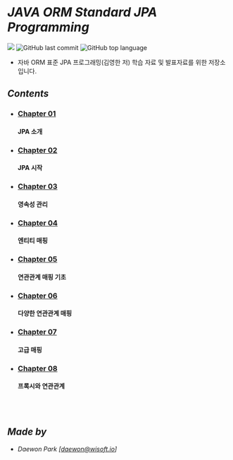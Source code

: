 # *JAVA ORM Standard JPA Programming*

![](https://img.shields.io/badge/start%20day%20%20-20.02.27-green?style=flat-square&logo=start) ![GitHub last commit](https://img.shields.io/github/last-commit/MoochiPark/jpa?style=flat-square) ![GitHub top language](https://img.shields.io/github/languages/top/moochipark/spring?color=orange&logo=java&style=flat-square)


- 자바 ORM 표준 JPA 프로그래밍(김영한 저) 학습 자료 및 발표자료를 위한 저장소 입니다.

## *Contents*

- ### [Chapter 01]( https://github.com/MoochiPark/jpa/tree/master/chapter01 )

  #### JPA 소개

- ### [Chapter 02]( https://github.com/MoochiPark/jpa/tree/master/chapter02 )

  #### JPA 시작

- ### [Chapter 03]( https://github.com/MoochiPark/jpa/tree/master/chapter03 )

  #### 영속성 관리

- ### [Chapter 04]( https://github.com/MoochiPark/jpa/tree/master/chapter04 )

  #### 엔티티 매핑

- ### [Chapter 05]( https://github.com/MoochiPark/jpa/tree/master/chapter05 )

  #### 연관관계 매핑 기초
  
- ### [Chapter 06]( https://github.com/MoochiPark/jpa/tree/master/chapter06 )

  #### 다양한 연관관계 매핑
    
- ### [Chapter 07]( https://github.com/MoochiPark/jpa/tree/master/chapter07 )

  #### 고급 매핑
  
- ### [Chapter 08]( https://github.com/MoochiPark/jpa/tree/master/chapter08 )

  #### 프록시와 연관관계 
  
<br></br>

## *Made by*

 - *Daewon Park* *[<daewon@wisoft.io>]*
